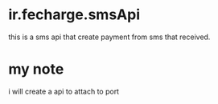 # ir.fecharge.smsApi
this is a sms api that create payment from sms that received.

# my note

i will create a api to attach to port
